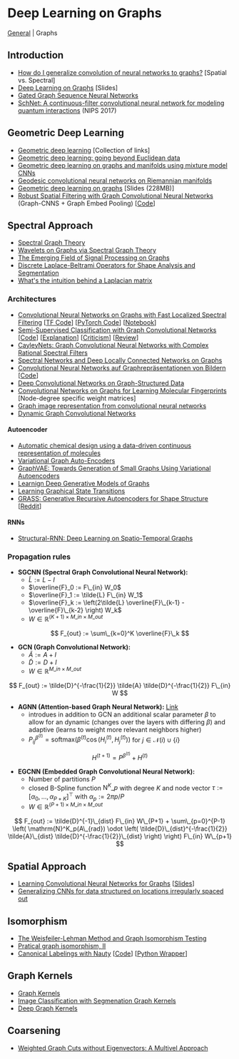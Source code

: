 # Deep Learning on Graphs

[General](README.md) | Graphs

## Introduction

* [How do I generalize convolution of neural networks to graphs?](https://www.quora.com/How-do-I-generalize-convolution-of-neural-networks-to-graphs) [Spatial vs. Spectral]
* [Deep Learning on Graphs](https://figshare.com/articles/Deep_Learning_on_Graphs/4491686) [Slides]
* [Gated Graph Sequence Neural Networks](https://arxiv.org/pdf/1511.05493.pdf)
* [SchNet: A continuous-filter convolutional neural network for modeling quantum interactions](https://arxiv.org/pdf/1706.08566.pdf) (NIPS 2017)

## Geometric Deep Learning

* [Geometric deep learning](http://geometricdeeplearning.com/) [Collection of links]
* [Geometric deep learning: going beyond Euclidean data](https://arxiv.org/pdf/1611.08097.pdf)
* [Geometric deep learning on graphs and manifolds using mixture model CNNs](https://arxiv.org/pdf/1611.08402.pdf)
* [Geodesic convolutional neural networks on Riemannian manifolds](https://arxiv.org/pdf/1501.06297.pdf)
* [Geometric deep learning on graphs](https://www.dropbox.com/s/4l6m32tg9yecvow/CVPR%20GDL.pdf?dl=0) [Slides (228MB)]
* [Robust Spatial Filtering with Graph Convolutional Neural Networks](https://arxiv.org/pdf/1703.00792.pdf) (Graph-CNNS + Graph Embed Pooling) [[Code](https://github.com/fps7806/Graph-CNN)]

## Spectral Approach

* [Spectral Graph Theory](http://www.math.ucsd.edu/~fan/research/revised.html)
* [Wavelets on Graphs via Spectral Graph Theory](https://arxiv.org/pdf/0912.3848.pdf)
* [The Emerging Field of Signal Processing on Graphs](https://arxiv.org/pdf/1211.0053.pdf)
* [Discrete Laplace-Beltrami Operators for Shape Analysis and Segmentation](https://reuter.mit.edu/papers/reuter-smi09.pdf)
* [What's the intuition behind a Laplacian matrix](https://www.quora.com/Graph-Theory-Whats-the-intuition-behind-a-Laplacian-matrix)

### Architectures

* [Convolutional Neural Networks on Graphs with Fast Localized Spectral Filtering](https://arxiv.org/pdf/1606.09375.pdf) [[TF Code](https://github.com/mdeff/cnn_graph)] [[PyTorch Code](https://github.com/xbresson/graph_convnets_pytorch)] [[Notebook](http://nbviewer.jupyter.org/github/mdeff/cnn_graph/blob/outputs/usage.ipynb)]
* [Semi-Supervised Classification with Graph Convolutional Networks](https://arxiv.org/pdf/1609.02907v3.pdf) [[Code](https://github.com/tkipf/gcn)] [[Explanation](http://tkipf.github.io/graph-convolutional-networks/)] [[Criticism](http://www.inference.vc/how-powerful-are-graph-convolutions-review-of-kipf-welling-2016-2/)] [[Review](https://openreview.net/forum?id=SJU4ayYgl)]
* [CayleyNets: Graph Convolutional Neural Networks with Complex Rational Spectral Filters](https://arxiv.org/pdf/1705.07664.pdf)
* [Spectral Networks and Deep Locally Connected Networks on Graphs](https://arxiv.org/pdf/1312.6203.pdf)
* [Convolutional Neural Networks auf Graphrepräsentationen von Bildern](https://github.com/rusty1s/deep-learning-on-graphs/tree/master/masterthesis) [[Code](https://www.github.com/rusty1s/embedded_gcnn)]
* [Deep Convolutional Networks on Graph-Structured Data](https://arxiv.org/pdf/1506.05163.pdf)
* [Convolutional Networks on Graphs for Learning Molecular Fingerprints](https://hips.seas.harvard.edu/files/duvenaud-graphs-nips-2015.pdf) [Node-degree specific weight matrices]
* [Graph image representation from convolutional neural networks](https://www.google.ch/patents/US9418458)
* [Dynamic Graph Convolutional Networks](https://arxiv.org/pdf/1704.06199.pdf)

#### Autoencoder

* [Automatic chemical design using a data-driven continuous representation of molecules](https://arxiv.org/pdf/1610.02415.pdf)
* [Variational Graph Auto-Encoders](https://arxiv.org/abs/1611.07308)
* [GraphVAE: Towards Generation of Small Graphs Using Variational Autoencoders](https://openreview.net/forum?id=SJlhPMWAW)
* [Learnign Deep Generative Models of Graphs](https://openreview.net/forum?id=Hy1d-ebAb)
* [Learning Graphical State Transitions](http://www.hexahedria.com/files/2017learninggraphical.pdf)
* [GRASS: Generative Recursive Autoencoders for Shape Structure](https://arxiv.org/abs/1705.02090) [[Reddit](https://www.reddit.com/r/MachineLearning/comments/7j70n8/r_grass_generative_recursive_autoencoders_for/)]

#### RNNs

* [Structural-RNN: Deep Learning on Spatio-Temporal Graphs](http://cvgl.stanford.edu/papers/jain_cvpr16.pdf)

### Propagation rules

* **SGCNN (Spectral Graph Convolutional Neural Network):**
  * $\tilde{L} := L - I$
  * $\overline{F}_0 := F\_{in} W_0$
  * $\overline{F}_1 := \tilde{L} F\_{in} W_1$
  * $\overline{F}_k := \left(2\tilde{L} \overline{F}\_{k-1} - \overline{F}\_{k-2} \right) W_k$
  * $W \in \mathbb{R}^{(K+1) \times M\_{in} \times M\_{out}}$

$$
F_{out} := \sum\_{k=0}^K \overline{F}\_k
$$

* **GCN (Graph Convolutional Network):**
  * $\tilde{A} := A + I$
  * $\tilde{D} := D + I$
  * $W \in \mathbb{R}^{M\_{in} \times M\_{out}}$

$$
F_{out} := \tilde{D}^{-\frac{1}{2}} \tilde{A} \tilde{D}^{-\frac{1}{2}} F\_{in} W
$$

* **AGNN (Attention-based Graph Neural Network):** [Link](https://openreview.net/forum?id=rJg4YGWRb)
  * introdues in addition to GCN an additional scalar parameter $\beta$ to allow for an dynamic (changes over the layers with differing $\beta$) and adaptive (learns to weight more relevant neighbors higher)
  * $P_{ij}^{\beta^{(t)}} = \mathrm{softmax}(\beta^{(t)} \cos(H_i^{(t)}, H_j^{(t)}))$ for $j \in \mathcal{N}(i) \cup \lbrace i \rbrace$

$$
H^{(t+1)} = P^{\beta^{(t)}} + H^{(t)}
$$

* **EGCNN (Embedded Graph Convolutional Neural Network):**
  * Number of partitions $P$
  * closed B-Spline function $\mathrm{N}^K\_p$ with degree $K$ and node vector $\tau := [\alpha_0, \ldots, \alpha_{P+K}]^{\top}$ with $\alpha_p := 2\pi p / P$
  * $W \in \mathbb{R}^{(P+1) \times M\_{in} \times M\_{out}}$

$$
F_{out} := \tilde{D}^{-1}\_{dist} F\_{in} W\_{P+1} + \sum\_{p=0}^{P-1} \left( \mathrm{N}^K_p(A\_{rad}) \odot \left( \tilde{D}\_{dist}^{-\frac{1}{2}} \tilde{A}\_{dist} \tilde{D}^{-\frac{1}{2}}\_{dist} \right) \right) F\_{in} W\_{p+1}
$$

## Spatial Approach

* [Learning Convolutional Neural Networks for Graphs](https://arxiv.org/pdf/1605.05273.pdf) [[Slides](http://www.matlog.net/icml2016_slides.pdf)]
* [Generalizing CNNs for data structured on locations irregularly spaced out](https://arxiv.org/pdf/1606.01166.pdf)

## Isomorphism

* [The Weisfeiler-Lehman Method and Graph Isomorphism Testing](https://arxiv.org/pdf/1101.5211v1.pdf)
* [Pratical graph isomorphism, II](https://arxiv.org/pdf/1301.1493v1.pdf)
* [Canonical Labelings with Nauty](https://computationalcombinatorics.wordpress.com/2012/09/20/canonical-labelings-with-nauty/) [[Code](http://pallini.di.uniroma1.it)] [[Python Wrapper](https://web.cs.dal.ca/~peter/software/pynauty/html/index.html)]

## Graph Kernels

* [Graph Kernels](https://edoc.ub.uni-muenchen.de/7169/1/Borgwardt_KarstenMichael.pdf)
* [Image Classification with Segmenation Graph Kernels](http://www.di.ens.fr/~fbach/harchaoui_bach_cvpr07.pdf)
* [Deep Graph Kernels](http://dl.acm.org/citation.cfm?id=2783417)

## Coarsening

* [Weighted Graph Cuts without Eigenvectors: A Multivel Approach](http://www.cs.utexas.edu/users/inderjit/public_papers/multilevel_pami.pdf)
